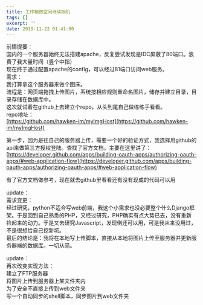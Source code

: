 ```yaml
---
title: 工作稍微空闲继续搞机
tags: []
excerpt: ''
date: 2019-11-22 01:41:00
---
```


前情提要：  
国内的一个服务器始终无法搭建apache，反复尝试发现是IDC屏蔽了80端口。浪费了我大量时间（竖个中指）  
现在终于通过配置apache的config，可以经过81端口访问web服务。  
需求：  
我打算拿这个服务器来做个图床。  
流程是：网页端拖拽上传图片，系统按相应规则重命名图片，储存并建立目录，目录存储在数据库中。  
这次就试着在github上去建立个repo，从头到尾自己做练练手看看。  
repo地址：  
[https://github.com/hawken-im/myImgHost](https://github.com/hawken-im/myImgHost)  
  
第一步，因为是往自己的服务器上传，需要一个好的验证方式，我选择用github的api来做第三方授权登陆。查找了官方文档。主要在这里讲了：  
[https://developer.github.com/apps/building-oauth-apps/authorizing-oauth-apps/#web-application-flow](https://developer.github.com/apps/building-oauth-apps/authorizing-oauth-apps/#web-application-flow)  
  
有了官方文档做参考，现在就去github里看看还有没有现成的代码可以用  
  
update：  
需求变更：  
经过研究，python不适合写web前端，我这个小需求也没必要整个什么Django框架。于是回到自己熟悉的PHP，又经过研究，PHP确实有点大势已去，没有重新捡起来的动力。于是又去研究Javascript，发现倒还可以用，可是我从来没用过，不是很想给自己挖新坑。  
最后的结论是：我将在本地写上传脚本，直接从本地将图片上传至服务器并更新服务器端的数据库。一切从简。  
  
update：  
再次改变实现方法：  
建立了FTP服务器  
将图片上传到服务器上某文件夹内  
为了安全不直接上传到web文件夹  
写一个自动同步的shell脚本，同步图片到web文件夹